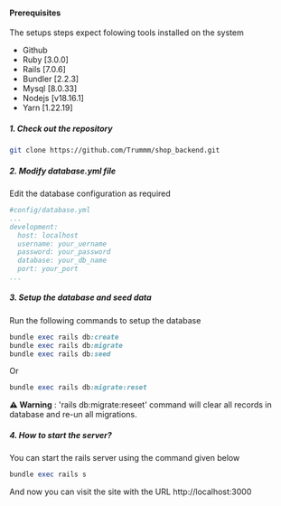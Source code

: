 #### Prerequisites 

The setups steps expect folowing tools installed on the system 

- Github 
- Ruby [3.0.0]
- Rails [7.0.6]
- Bundler [2.2.3]
- Mysql [8.0.33]
- Nodejs [v18.16.1]
- Yarn [1.22.19]

##### 1. Check out the repository 
```bash 
git clone https://github.com/Trummm/shop_backend.git
```

##### 2. Modify database.yml file 

Edit the database configuration as required 

```yml 
#config/database.yml
...
development: 
  host: localhost
  username: your_uername
  password: your_password
  database: your_db_name
  port: your_port
...
```

##### 3. Setup the database and seed data 

Run the following commands to setup the database 

```ruby 
bundle exec rails db:create
bundle exec rails db:migrate 
bundle exec rails db:seed 
```

Or 

```ruby 
bundle exec rails db:migrate:reset
```

**⚠️ Warning** : 'rails db:migrate:reseet' command will clear all records in database and re-un all migrations.

##### 4. How to start the server? 

You can start the rails server using the command given below 

```ruby 
bundle exec rails s 
```

And now you can visit the site with the URL http://localhost:3000